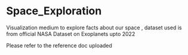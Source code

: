 # Space_Exploration
Visualization medium to explore facts about our space , dataset used is from official NASA Dataset on Exoplanets upto 2022

Please refer to the reference doc uploaded
